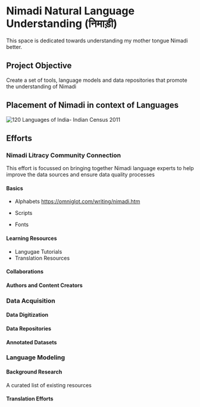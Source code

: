 # Nimadi Natural Language Understanding  (निमाड़ी) 
This space is dedicated towards understanding my mother tongue Nimadi better.

## Project Objective
Create a set of tools, language models and data repositories that promote the understanding of Nimadi

## Placement of Nimadi in context of Languages

![120 Languages of India- Indian Census 2011](https://pbs.twimg.com/media/FMHyjlqaAAACVdj.jpg)

## Efforts


### Nimadi Litracy Community Connection
This effort is focussed on bringing together Nimadi language experts to help improve the data sources and ensure data quality processes

#### Basics 

- Alphabets
  https://omniglot.com/writing/nimadi.htm
  
- Scripts
- Fonts

#### Learning Resources

- Langugae Tutorials
- Translation Resources

#### Collaborations

#### Authors and Content Creators

### Data Acquisition

#### Data Digitization

#### Data Repositories

#### Annotated Datasets

### Language Modeling

#### Background Research
A curated list of existing resources

#### Translation Efforts

